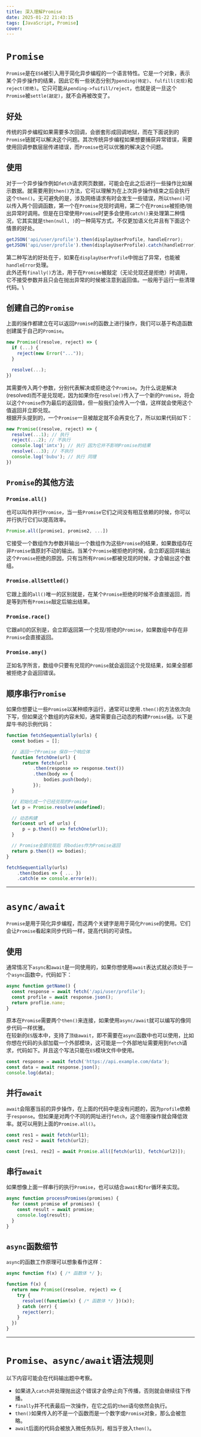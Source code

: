 ```yaml
---
title: 深入理解Promise
date: 2025-01-22 21:43:15
tags: [JavaScript, Promise]
cover:
---
```

# `Promise`
`Promise`是在`ES6`被引入用于简化异步编程的一个语言特性。它是一个对象，表示某个异步操作的结果，因此它有一些状态分别为`pending(待定)`、`fulfill(兑现)`和`reject(拒绝)`。它只可能从`pending->fuifill/reject`，也就是说一旦这个`Promise`被`settle(敲定)`，就不会再被改变了。
## 好处
传统的异步编程如果需要多次回调，会嵌套形成回调地狱，而在下面说到的`Promise`链就可以解决这个问题。其次传统异步编程如果想要捕获异常错误，需要使用回调参数层层传递错误，而`Promise`也可以优雅的解决这个问题。
## 使用
对于一个异步操作例如`fetch`请求网页数据，可能会在此之后进行一些操作比如展示数据。就需要用到`then()`方法，它可以理解为在上次异步操作结束之后会执行这个`then()`。无可避免的是，涉及网络请求有时会发生一些错误，所以`then()`可以传入两个回调函数，第一个在`Promise`兑现时调用，第二个在`Promise`被拒绝/抛出异常时调用。但是在日常使用`Promise`时更多会使用`catch()`来处理第二种情况，它其实就是`then(null, )`的一种简写方式，不仅更加语义化并且有下面这个情景的好处。
```js
getJSON('api/user/profile').then(displayUserProfile, handleError);
getJSON('api/user/profile').then(displayUserProfile).catch(handleError);
```
第二种写法的好处在于，如果在`displayUserProfile`中抛出了异常，也能被`handleError`处理。\
此外还有`finally()`方法，用于在`Promise`被敲定（无论兑现还是拒绝）时调用，它不接受参数并且只会在抛出异常的时候被注意到返回值。一般用于运行一些清理代码。\
## 创建自己的`Promise`
上面的操作都建立在可以返回`Promise`的函数上进行操作，我们可以基于构造函数创建属于自己的`Promise`。
```js
new Promise((resolve, reject) => {
  if (...) {
    reject(new Error("..."));
  }

  resolve(...);
})
```
其需要传入两个参数，分别代表解决或拒绝这个`Promise`。为什么说是解决(resolved)而不是兑现呢，因为如果你在`resolve()`传入了一个新的`Promise`，将会以这个`Promise`作为最后的返回值，但一般我们会传入一个值，这样就会使用这个值返回并立即兑现。\
根据开头提到的，一个`Promise`一旦被敲定就不会再变化了，所以如果代码如下：
```js
new Promise((resolve, reject) => {
  resolve(...1); // 执行
  reject(...2); // 不执行
  console.log('imtx'); // 执行 因为它并不影响Promise的结果
  resolve(...3); // 不执行
  console.log('bubu'); // 执行 同理
})
```
## `Promise`的其他方法
### `Promise.all()`
也可以叫作并行`Promise`，当一些`Promise`它们之间没有相互依赖的时候，你可以并行执行它们以提高效率。
```js
Promise.all([promise1, promise2, ...])
```
它接受一个数组作为参数并输出一个数组作为这些`Promise`的结果，如果数组存在非`Promise`值原封不动的输出。当某个`Promise`被拒绝的时候，会立即返回并输出这个`Promise`拒绝的原因，只有当所有`Promise`都被兑现的时候，才会输出这个数组。
### `Promise.allSettled()`
它跟上面的`all()`唯一的区别就是，在某个`Promise`拒绝的时候不会直接返回，而是等到所有`Promise`敲定后输出结果。
### `Promise.race()`
它跟all()的区别是，会立即返回第一个兑现/拒绝的`Promise`，如果数组中存在非`Promise`会直接返回。
### `Promise.any()`
正如名字所言，数组中只要有兑现的`Promise`就会返回这个兑现结果，如果全部都被拒绝才会返回错误。
## 顺序串行`Promise`
如果你想要让一些`Promise`以某种顺序运行，通常可以使用`.then()`的方法依次向下写，但如果这个数组的内容未知，通常需要自己动态的构建`Promise`链。以下是犀牛书的示例代码：
```js
function fetchSequentially(urls) {
  const bodies = [];

  // 返回一个Promise 保存一个响应体
  function fetchOne(url) {
      return fetch(url)
          .then(response => response.text())
          .then(body => {
              bodies.push(body);
          });
  }

  // 初始化成一个已经兑现的Promise
  let p = Promise.resolve(undefined);

  // 动态构建
  for(const url of urls) {
      p = p.then(() => fetchOne(url));
  }

  // Promise全部兑现后 将bodies作为Promise返回
  return p.then(() => bodies);
}

fetchSequentially(urls)
    .then(bodies => { ... })
    .catch(e => console.error(e));
```

---

# `async/await`
`Promise`是用于简化异步编程，而这两个关键字是用于简化`Promise`的使用。它们会让`Promise`看起来同步代码一样，提高代码的可读性。
## 使用
通常情况下`async`和`await`是一同使用的，如果你想使用`await`表达式就必须处于一个`async`函数中，代码如下：
```js
async function getName() {
  const response = await fetch('/api/user/profile');
  const profile = await response.json();
  return proflie.name;
} 
```
原本在`Promise`需要两个`then()`来连接，如果使用`async/await`就可以编写的像同步代码一样优雅。\
在较新的`ES`版本中，支持了`顶级await`，即不需要在`async`函数中也可以使用，比如你想在代码的头部加载一个外部模块，这可能是一个外部地址需要用到`fetch`请求，代码如下。并且这个写法只能在`ES`模块文件中使用。
```js
const response = await fetch('https://api.example.com/data');
const data = await response.json();
console.log(data);
```
## 并行`await`
`await`会阻塞当前的异步操作，在上面的代码中是没有问题的，因为`profile`依赖于`response`。但如果是对两个不同的网址进行`fetch`，这个阻塞操作就会降低效率。就可以用到上面的`Promise.all()`。
```js
const res1 = await fetch(url1);
const res2 = await fetch(url2);
```
```js
const [res1, res2] = await Promise.all([fetch(url1), fetch(url2)]);
```
## 串行`await`
如果想像上面一样串行的执行`Promise`，也可以结合`await`和`for`循环来实现。
```js
async function processPromises(promises) {
  for (const promise of promises) {
    const result = await promise;
    console.log(result); 
  }
}
```
## `async`函数细节
`async`的函数工作原理可以想象看作这样：
```js
async function f(x) { /* 函数体 */ };

function f(x) {
  return new Promise((resolve, reject) => {
    try {
      resolve((function(x) { /* 函数体 */ })(x));
    } catch (err) {
      reject(err);
    }
  })
}
```

---

# `Promise、async/await`语法规则
以下内容可能会在代码输出题中考察。
- 如果进入`catch`并处理抛出这个错误才会停止向下传播，否则就会继续往下传播。
- `finally`并不代表最后一次操作，在它之后的`then`语句依然会执行。
- `then()`如果传入的不是一个函数而是一个数字或`Promise`对象，那么会被忽略。
- `await`后面的代码会被放入微任务队列，相当于放入`then()`。